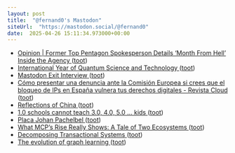 ```yaml
---
layout: post
title:  "@fernand0's Mastodon"
siteUrl:  "https://mastodon.social/@fernand0"
date:  2025-04-26 15:11:34.973000+00:00
---
```

*  [Opinion \| Former Top Pentagon Spokesperson Details ‘Month From Hell’ Inside the Agency  ](https://www.politico.com/news/magazine/2025/04/20/pentagon-chaos-ullyot-hegseth-00205594) ([toot](https://mastodon.social/@fernand0/114404903811112605))
*  [International Year of Quantum Science and Technology ](https://www.nist.gov/physics/international-year-quantu) ([toot](https://mastodon.social/@fernand0/114404731175417525))
*  [Mastodon Exit Interview ](https://v.cx/2025/04/mastodon-exit-intervie) ([toot](https://mastodon.social/@fernand0/114404530637013387))
*  [Cómo presentar una denuncia ante la Comisión Europea si crees que el bloqueo de IPs en España vulnera tus derechos digitales - Revista Cloud ](https://revistacloud.com/como-presentar-una-denuncia-ante-la-comision-europea-si-crees-que-el-bloqueo-de-ips-en-espana-vulnera-tus-derechos-digitales) ([toot](https://mastodon.social/@fernand0/114404225505575758))
*  [Reflections of China ](https://daily-ink.davidtruss.com/reflections-of-china) ([toot](https://mastodon.social/@fernand0/114404035690954926))
*  [1.0 schools cannot teach 3.0, 4.0, 5.0 … kids ](https://educationfutures.com/post/10-schools-cannot-teach-30-40-50-kids) ([toot](https://mastodon.social/@fernand0/114403725293305040))
*  [Placa Johan Pachelbel ](https://www.flickr.com/photos/fernand0/54448832253) ([toot](https://mastodon.social/@fernand0/114403588745214995))
*  [What MCP’s Rise Really Shows: A Tale of Two Ecosystems ](https://jonturow.substack.com/p/what-mcps-rise-really-shows-a-tal) ([toot](https://mastodon.social/@fernand0/114403452421522632))
*  [Decomposing Transactional Systems ](https://transactional.blog/blog/2025-decomposing-transactional-system) ([toot](https://mastodon.social/@fernand0/114403228876834414))
*  [The evolution of graph learning ](https://research.google/blog/the-evolution-of-graph-learning) ([toot](https://mastodon.social/@fernand0/114401615538381131))

